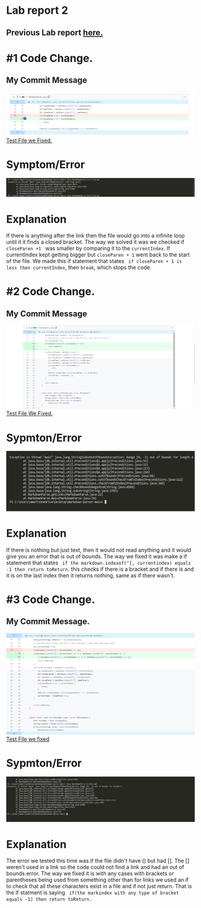 # Lab report 2

## Previous Lab report [here.](https://omartinezangulo.github.io/cse15l-lab-reports/lab-report-1-week-2.html)

# #1 Code Change.

## My Commit Message
 ![image](/images/Screenshot294.png)
 [Test File we Fixed.](https://github.com/leahkuruvila/markdown-parser/blob/6938e7d578994dbde1da1c611c9ee5034838fcc9/test-file.md)


# Symptom/Error
![image](/images/Screenshot295.png)

# Explanation
If there is anything after the link then the file would go into a infinite loop until it it finds a closed bracket. The way we solved it was we checked if ```closeParen +1 ``` was smaller by comparing it to the ```currentIndex```. If currentIndex kept getting bigger but ```closeParen + 1``` went back to the start of the file. We made this if statement that states ``` if closeParen + 1 is less then currentIndex```, then ```break```, which stops the code.    

#  #2 Code Change.

## My Commit Message
![image](/images/Screenshot297.png)
[Test File We Fixed.](https://github.com/wchester/markdown-parser/commit/70178e38fc382f9f4bce230aeff84d3a2385ab2d)

# Sypmton/Error
![image](/images/Screenshot296.png)

# Explanation  
 If there is nothing but just text, then it would not read anything and it would give you an error that is out of bounds. The way we fixed it was make a if statement that states ``` if the markdown.indexof("[, currentindex) equals -1 then return toReturn```. this checks if there is a bracket and if there is and it is on the last index then it returns nothing, same as if there wasn't. 


 # #3 Code Change.


 ## My Commit Message.
 ![image](/images/Screenshot298.png)
 [Test File we fixed](https://github.com/wchester/markdown-parser/commit/9c06a935770e43f36587140ccb6ae5b7810a95b1)

# Sypmton/Error
![image](/images/Screenshot299.png)

# Explanation  
The error we tested this time was if the file didn't have () but had []. The [] weren't used in a link so the code could not find a link and had an out of bounds error. The way we fixed it is with any cases with brackets or parentheses being used from something other than for links we used an if to check that all these characters exist in a file and if not just return. That is the if statment is saying ``` if(the markindex with any type of bracket equals -1) then return toReturn.```
